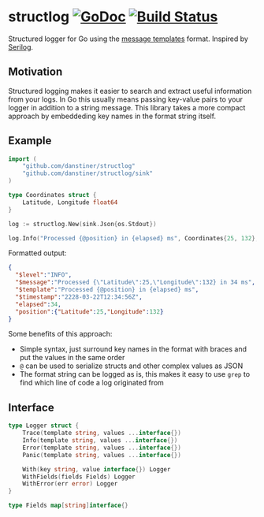 # structlog [![GoDoc][doc-img]][doc] [![Build Status][ci-img]][ci]

Structured logger for Go using the [message templates](https://messagetemplates.org/) format. Inspired by [Serilog](https://serilog.net/).

## Motivation

Structured logging makes it easier to search and extract useful information from your logs. In Go this usually means passing key-value pairs to your logger in addition to a string message. This library takes a more compact approach by embeddeding key names in the format string itself.

## Example

```go
import (
    "github.com/danstiner/structlog"
    "github.com/danstiner/structlog/sink"
)

type Coordinates struct {
    Latitude, Longitude float64
}

log := structlog.New(sink.Json{os.Stdout})

log.Info("Processed {@position} in {elapsed} ms", Coordinates{25, 132}, 34)
```

Formatted output:

```json
{
  "$level":"INFO",
  "$message":"Processed {\"Latitude\":25,\"Longitude\":132} in 34 ms",
  "$template":"Processed {@position} in {elapsed} ms",
  "$timestamp":"2228-03-22T12:34:56Z",
  "elapsed":34,
  "position":{"Latitude":25,"Longitude":132}
}
```

Some benefits of this approach:

- Simple syntax, just surround key names in the format with braces and put the values in the same order
- `@` can be used to serialize structs and other complex values as JSON
- The format string can be logged as is, this makes it easy to use `grep` to find which line of code a log originated from

## Interface

```go
type Logger struct {
    Trace(template string, values ...interface{})
    Info(template string, values ...interface{})
    Error(template string, values ...interface{})
    Panic(template string, values ...interface{})

    With(key string, value interface{}) Logger
    WithFields(fields Fields) Logger
    WithError(err error) Logger
}

type Fields map[string]interface{}
```

[doc-img]: https://godoc.org/github.com/danstiner/structlog?status.svg
[doc]: https://godoc.org/github.com/danstiner/structlog
[ci-img]: https://travis-ci.org/danstiner/structlog.svg?branch=master
[ci]: https://travis-ci.org/danstiner/structlog
